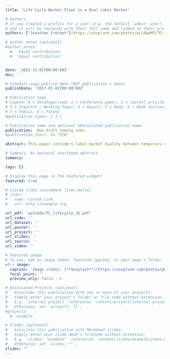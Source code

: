 ```yaml
---
title: 'Life Cycle Worker Flows in a Dual Labor Market'

# Authors
# If you created a profile for a user (e.g. the default `admin` user), write the username (folder name) here
# and it will be replaced with their full name and linked to their profile.
authors: ["Jonathan Créchet"](https://unsplash.com/photos/pLCdAaMFLTE)

# Author notes (optional)
#author_notes:
  #- 'Equal contribution'
  #- 'Equal contribution'


date: '2022-11-01T00:00:00Z'
doi: ''

# Schedule page publish date (NOT publication's date).
publishDate: '2017-01-01T00:00:00Z'

# Publication type.
# Legend: 0 = Uncategorized; 1 = Conference paper; 2 = Journal article;
# 3 = Preprint / Working Paper; 4 = Report; 5 = Book; 6 = Book section;
# 7 = Thesis; 8 = Patent
#publication_types: ['3']

# Publication name and optional abbreviated publication name.
publication:  New draft coming soon
#publication_short: In *ICW*

abstract: This paper considers labor-market duality between temporary and permanent employment contracts as a source of life-cycle heterogeneity in worker flows. Using panel data from the French Continuous Employment Survey, we estimate that the transition probabilities from unemployment to temporary (UT) and permanent (UP) employment have a declining profile over the life cycle for high-education workers but a flat profile for low-education workers. The same is observed for the transition probability from temporary to permanent employment (TP). We show that a search-and-matching model with heterogeneous workers and jobs, information frictions and Bayesian learning about worker ability, and match-specific unemployment risk can replicate these facts. Bayesian learning is relatively more prevalent for high-education workers, whereas unemployment-risk heterogeneity is the key driver of life-cycle variation in worker flows for the low-educated. We assess the implications of the model for the effect of temporary contracts and firing costs on employment, mismatch and aggregate productivity, and the life-cycle dynamics of earnings.

# Summary. An optional shortened abstract.
summary:

tags: []

# Display this page in the Featured widget?
featured: true

# Custom links (uncomment lines below)
# links:
# - name: Custom Link
#   url: http://example.org

url_pdf: 'uploads/TC_lifecycle_JG.pdf'
url_code: ''
url_dataset: ''
url_poster: ''
url_project: ''
url_slides: ''
url_source: ''
url_video: ''

# Featured image
# To use, add an image named `featured.jpg/png` to your page's folder.
<!-- image:
  caption: 'Image credit: [**Unsplash**](https://unsplash.com/photos/pLCdAaMFLTE)'
  focal_point: ''
  preview_only: false -->

# Associated Projects (optional).
#   Associate this publication with one or more of your projects.
#   Simply enter your project's folder or file name without extension.
#   E.g. `internal-project` references `content/project/internal-project/index.md`.
#   Otherwise, set `projects: []`.
#projects:
  #- example

# Slides (optional).
#   Associate this publication with Markdown slides.
#   Simply enter your slide deck's filename without extension.
#   E.g. `slides: "example"` references `content/slides/example/index.md`.
#   Otherwise, set `slides: ""`.
slides: ""
---
```


<!-- {{% callout note %}}
<!-- Click the _Cite_ button above to demo the feature to enable visitors to import publication metadata into their reference management software.
{{% /callout %}} -->

<!-- {{% callout note %}}
<!-- Create your slides in Markdown - click the _Slides_ button to check out the example. -->
<!-- {{% /callout %}}  -->

<!-- Supplementary notes can be added here, including [code, math, and images](https://wowchemy.com/docs/writing-markdown-latex/). -->
